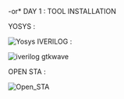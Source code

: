 -or* 
DAY 1 : TOOL INSTALLATION

YOSYS :

![Yosys](https://github.com/user-attachments/assets/90c11a4f-d722-4a08-9d82-67972123b419)
IVERILOG :

![iverilog    gtkwave](https://github.com/user-attachments/assets/dceb0649-e892-4cf7-873e-c22d8f292a26)

OPEN STA :

![Open_STA](https://github.com/user-attachments/assets/1d9a14fc-168c-443e-ba80-40ce13e6b5f2)
